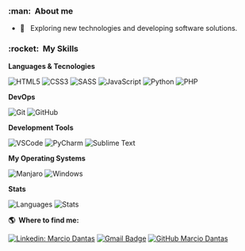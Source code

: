 <h3> :man: &nbsp;About me </h3>

- 🤔 &nbsp; Exploring new technologies and developing software solutions.

<h3> :rocket: &nbsp;My Skills </h3>

**Languages & Tecnologies**

  ![HTML5](https://img.shields.io/badge/HTML-239120?style=normal&logo=html5&logoColor=white)
  ![CSS3](https://img.shields.io/badge/CSS-239120?&style=normal&logo=css3&logoColor=white)
  ![SASS](https://img.shields.io/badge/Sass-CC6699?style=normal&logo=sass&logoColor=white)
  ![JavaScript](https://img.shields.io/badge/JavaScript-F7DF1E?style=normal&logo=javascript&logoColor=000)
  ![Python](https://img.shields.io/badge/Python-14354C?style=normal&logo=python&logoColor=white)
  ![PHP](https://img.shields.io/badge/PHP-777BB4?style=normal&logo=php&logoColor=white)

**DevOps**

  ![Git](https://img.shields.io/badge/-Git-F84E28?style=flat&logo=git&logoColor=fff)
  ![GitHub](https://img.shields.io/badge/-GitHub-000?style=flat&logo=github&logoColor=fff)

**Development Tools**

  ![VSCode](https://img.shields.io/badge/-Visual%20Studio%20Code-333333?style=normal&logo=visualstudiocode&logoColor=3BA4EA)
  ![PyCharm](https://img.shields.io/badge/PyCharm-333333?style=normal&logo=pycharm&logoColor=white)
  ![Sublime Text](https://img.shields.io/badge/-Sublime%20Text-333333?style=normal&logo=sublimetext&logoColor=EE9702)

**My Operating Systems**

  ![Manjaro](https://img.shields.io/badge/Manjaro-XFCE-35BF5C?style=flat&logo=manjaro&logoColor=fff)
  ![Windows](https://img.shields.io/badge/Windows-11-026FC3?style=flat&logo=microsoft&logoColor=fff)
  
**Stats**

![Languages](https://github-readme-stats.vercel.app/api/top-langs/?username=marc-dantas&show_icons=true&theme=dark)
![Stats](https://github-readme-stats.vercel.app/api/?username=marc-dantas&count_private=false&theme=dark&showicons=true)

**:earth_americas: &nbsp;Where to find me:** 

[![Linkedin: Marcio Dantas](https://img.shields.io/badge/-Marcio%20Dantas-blue?style=flat&logo=Linkedin&logoColor=white&link=https://www.linkedin.com/in/marcio-dantas-7bba34223/)](https://www.linkedin.com/in/marcio-dantas-7bba34223/)
[![Gmail Badge](https://img.shields.io/badge/-marcio.dantas.pro@outlook.com-006bed?style=flat&logo=Gmail&logoColor=white&link=mailto:marcio.dantas.pro@outlook.com)](mailto:marcio.dantas.pro@outlook.com)
[![GitHub Marcio Dantas]( https://img.shields.io/github/followers/marc-dantas?label=follow&style=social)](https://github.com/marc-dantas)
